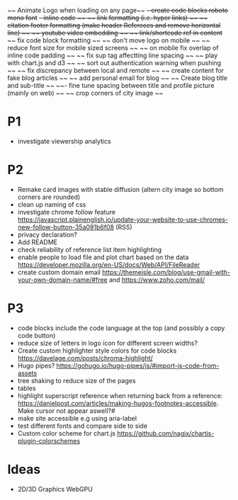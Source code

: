 ~~ Animate Logo when loading on any page~~
~~- create code blocks  roboto mono font~~
~~- inline code ~~
~~ link formatting (i.e. hyper links) ~~
~~ citation footer formatting (make header Refereces and remove horizontal line) ~~
~~ youtube video embedding ~~
~~ link/shortcode ref in content~~
~~ fix code block formatting ~~
~~ don't move logo on mobile ~~
~~ reduce font size for mobile sized screens ~~
~~ on mobile fix overlap of inline code padding ~~ 
~~ fix sup tag affectting line spacing ~~
~~ play with chart.js and d3 ~~
~~ sort out authentication warning when pushing ~~
~~ fix discrepancy between local and remote ~~
~~ create content for fake blog articles ~~
~~ add personal email for blog ~~
~~ Create blog title and sub-title ~~
~~- fine tune spacing between title and profile picture (mainly on web) ~~
~~ crop corners of city image ~~


# P1

- investigate viewership analytics

# P2
- Remake card images with stable diffusion (altern city image so bottom corners are rounded)
- clean up naming of css
- investigate chrome follow feature https://javascript.plainenglish.io/update-your-website-to-use-chromes-new-follow-button-35a091b6f08 (RSS)
- privacy declaration?
- Add README
- check reliability of reference list item highlighting
- enable people to load file and plot chart based on the data https://developer.mozilla.org/en-US/docs/Web/API/FileReader
- create custom domain email https://themeisle.com/blog/use-gmail-with-your-own-domain-name/#free and https://www.zoho.com/mail/

# P3
- code blocks include the code language at the top (and possibly a copy code button)
- reduce size of letters in logo icon for different screen widths?
- Create custom highlighter style colors for code blocks https://davelage.com/posts/chroma-highlight/
- Hugo pipes? https://gohugo.io/hugo-pipes/js/#import-js-code-from-assets
- tree shaking to reduce size of the pages
- tables
- highlight superscript reference when returning back from a reference: https://danielpost.com/articles/making-hugos-footnotes-accessible. Make cursor not appear aswell?#
- make site accessible e.g using aria-label
- test different fonts and compare side to side
- Custom color scheme for chart.js https://github.com/nagix/chartjs-plugin-colorschemes

# Ideas
- 2D/3D Graphics WebGPU

